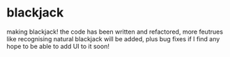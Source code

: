 # blackjack
making blackjack!
the code has been written and refactored, more feutrues like recognising natural blackjack will be added, plus bug fixes if I find any
hope to be able to add UI to it soon!
